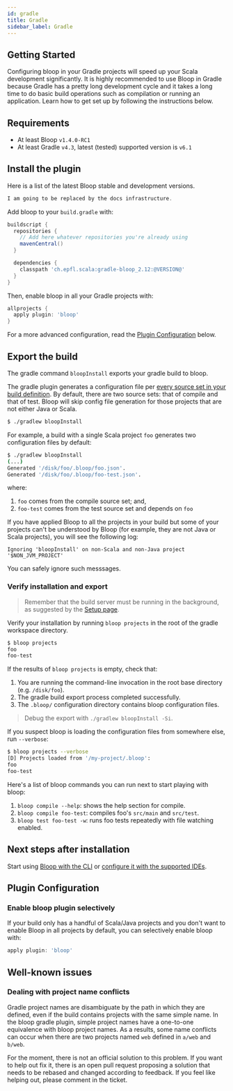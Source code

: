 ```yaml
---
id: gradle
title: Gradle
sidebar_label: Gradle
---
```


## Getting Started

Configuring bloop in your Gradle projects will speed up your Scala
development significantly. It is highly recommended to use Bloop in Gradle
because Gradle has a pretty long development cycle and it takes a long time
to do basic build operations such as compilation or running an application.
Learn how to get set up by following the instructions below.

## Requirements

- At least Bloop `v1.4.0-RC1`
- At least Gradle `v4.3`, latest (tested) supported version is `v6.1`

## Install the plugin

Here is a list of the latest Bloop stable and development versions.

```scala mdoc:releases
I am going to be replaced by the docs infrastructure.
```



Add bloop to your `build.gradle` with:

```groovy
buildscript {
  repositories {
    // Add here whatever repositories you're already using
    mavenCentral()
  }

  dependencies {
    classpath 'ch.epfl.scala:gradle-bloop_2.12:@VERSION@'
  }
}
```


Then, enable bloop in all your Gradle projects with:

```groovy
allprojects {
  apply plugin: 'bloop'
}
```

For a more advanced configuration, read the [Plugin Configuration](#plugin-configuration) below.

## Export the build

The gradle command `bloopInstall` exports your gradle build to bloop.

The gradle plugin generates a configuration file per [every source set in your build
definition](https://docs.gradle.org/current/userguide/scala_plugin.html#sec:scala_source_set_properties).
By default, there are two source sets: that of compile and that of test. Bloop will skip config file
generation for those projects that are not either Java or Scala.

```bash
$ ./gradlew bloopInstall
```

For example, a build with a single Scala project `foo` generates two configuration files by default:

```bash
$ ./gradlew bloopInstall
(...)
Generated '/disk/foo/.bloop/foo.json'.
Generated '/disk/foo/.bloop/foo-test.json'.
```

where:
1. `foo` comes from the compile source set; and,
1. `foo-test` comes from the test source set and depends on `foo`

If you have applied Bloop to all the projects in your build but some of your
projects can't be understood by Bloop (for example, they are not Java or
Scala projects), you will see the following log:

```
Ignoring 'bloopInstall' on non-Scala and non-Java project '$NON_JVM_PROJECT'
```

You can safely ignore such messsages.

### Verify installation and export

> Remember that the build server must be running in the background, as suggested by the [Setup
page](/setup).

Verify your installation by running `bloop projects` in the root of the gradle workspace directory.

```bash
$ bloop projects
foo
foo-test
```

If the results of `bloop projects` is empty, check that:

1. You are running the command-line invocation in the root base directory (e.g. `/disk/foo`).
1. The gradle build export process completed successfully.
1. The `.bloop/` configuration directory contains bloop configuration files.

> Debug the export with `./gradlew bloopInstall -Si`.

If you suspect bloop is loading the configuration files from somewhere else, run `--verbose`:

```bash
$ bloop projects --verbose
[D] Projects loaded from '/my-project/.bloop':
foo
foo-test
```

Here's a list of bloop commands you can run next to start playing with bloop:

1. `bloop compile --help`: shows the help section for compile.
1. `bloop compile foo-test`: compiles foo's `src/main` and `src/test`.
1. `bloop test foo-test -w`: runs foo tests repeatedly with file watching enabled.

## Next steps after installation

Start using [Bloop with the CLI](docs/usage) or [configure it with the supported IDEs](docs/ides/overview).

## Plugin Configuration

### Enable bloop plugin selectively

If your build only has a handful of Scala/Java projects and you don't want to
enable Bloop in all projects by default, you can selectively enable bloop with:

```groovy
apply plugin: 'bloop'
```

## Well-known issues

### Dealing with project name conflicts

Gradle project names are disambiguate by the path in which they are defined, even if the build
contains projects with the same simple name. In the bloop gradle plugin, simple project names have a
one-to-one equivalence with bloop project names. As a results, some name conflicts can occur when
there are two projects named `web` defined in `a/web` and `b/web`.

For the moment, there is not an official solution to this problem. If you want to help out fix it,
there is an open pull request proposing a solution that needs to be rebased and changed according to
feedback. If you feel like helping out, please comment in the ticket.
